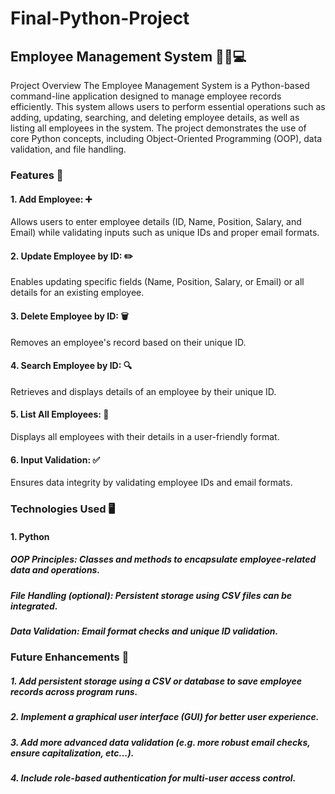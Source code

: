 # Final-Python-Project 
## Employee Management System 🧑‍💼💻
Project Overview
The Employee Management System is a Python-based command-line application designed to manage employee records efficiently. This system allows users to perform essential operations such as adding, updating, searching, and deleting employee details, as well as listing all employees in the system. The project demonstrates the use of core Python concepts, including Object-Oriented Programming (OOP), data validation, and file handling.

### Features 🌟
#### 1. Add Employee: ➕
  Allows users to enter employee details (ID, Name, Position, Salary, and Email) while validating inputs such as unique IDs and proper email formats.
#### 2. Update Employee by ID: ✏️
  Enables updating specific fields (Name, Position, Salary, or Email) or all details for an existing employee.
#### 3. Delete Employee by ID: 🗑️
  Removes an employee's record based on their unique ID.
#### 4. Search Employee by ID: 🔍
  Retrieves and displays details of an employee by their unique ID.
#### 5. List All Employees: 📜
  Displays all employees with their details in a user-friendly format.
#### 6. Input Validation: ✅
  Ensures data integrity by validating employee IDs and email formats.
  
### Technologies Used 🖥️
#### 1. Python
  ##### OOP Principles: Classes and methods to encapsulate employee-related data and operations.
  ##### File Handling (optional): Persistent storage using CSV files can be integrated.
  ##### Data Validation: Email format checks and unique ID validation.

### Future Enhancements 🚀
##### 1. Add persistent storage using a CSV or database to save employee records across program runs.
##### 2. Implement a graphical user interface (GUI) for better user experience.
##### 3. Add more advanced data validation (e.g. more robust email checks, ensure capitalization, etc...).
##### 4. Include role-based authentication for multi-user access control.
